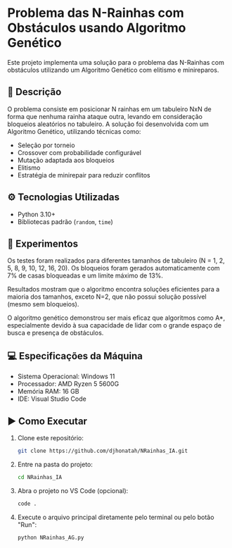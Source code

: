
# Problema das N-Rainhas com Obstáculos usando Algoritmo Genético

Este projeto implementa uma solução para o problema das N-Rainhas com obstáculos utilizando um Algoritmo Genético com elitismo e minireparos.

## 📌 Descrição

O problema consiste em posicionar N rainhas em um tabuleiro NxN de forma que nenhuma rainha ataque outra, levando em consideração bloqueios aleatórios no tabuleiro. A solução foi desenvolvida com um Algoritmo Genético, utilizando técnicas como:

- Seleção por torneio
- Crossover com probabilidade configurável
- Mutação adaptada aos bloqueios
- Elitismo
- Estratégia de minirepair para reduzir conflitos

## ⚙️ Tecnologias Utilizadas

- Python 3.10+
- Bibliotecas padrão (`random`, `time`)

## 🧪 Experimentos

Os testes foram realizados para diferentes tamanhos de tabuleiro (N = 1, 2, 5, 8, 9, 10, 12, 16, 20). Os bloqueios foram gerados automaticamente com 7% de casas bloqueadas e um limite máximo de 13%.

Resultados mostram que o algoritmo encontra soluções eficientes para a maioria dos tamanhos, exceto N=2, que não possui solução possível (mesmo sem bloqueios).

O algoritmo genético demonstrou ser mais eficaz que algoritmos como A*, especialmente devido à sua capacidade de lidar com o grande espaço de busca e presença de obstáculos.

## 💻 Especificações da Máquina

- Sistema Operacional: Windows 11
- Processador: AMD Ryzen 5 5600G
- Memória RAM: 16 GB
- IDE: Visual Studio Code

## ▶️ Como Executar

1. Clone este repositório:
   ```bash
   git clone https://github.com/djhonatah/NRainhas_IA.git
   ```

2. Entre na pasta do projeto:
   ```bash
   cd NRainhas_IA
   ```

3. Abra o projeto no VS Code (opcional):
   ```bash
   code .
   ```

4. Execute o arquivo principal diretamente pelo terminal ou pelo botão "Run":
   ```bash
   python NRainhas_AG.py
   ```


